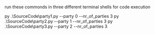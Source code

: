 run these commonds in three different terminal shells for code execution 

 py .\SourceCode\party1.py --party 0 --nr_of_parties 3
 py .\SourceCode\party2.py --party 1 --nr_of_parties 3
  py .\SourceCode\party3.py --party 2 --nr_of_parties 3
